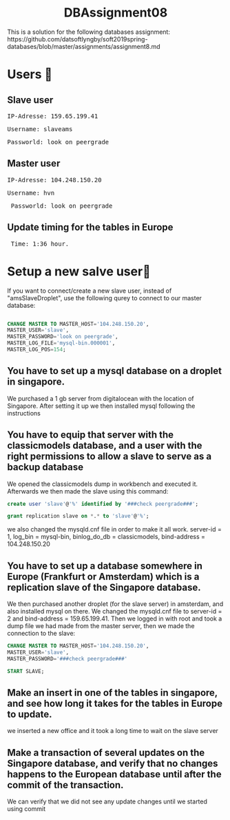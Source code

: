 <h1 align="center">DBAssignment08</h1>

<p>This is a solution for the following databases assignment: https://github.com/datsoftlyngby/soft2019spring-databases/blob/master/assignments/assignment8.md </p>

<h1>Users <g-emoji class="g-emoji" alias="page_with_curl" fallback-src="https://github.githubassets.com/images/icons/emoji/unicode/1f4c3.png">📃</g-emoji></h1>

<h2>Slave user</h2>

<pre>
IP-Adresse: 159.65.199.41
</pre>
  
<pre>
Username: slaveams
</pre>
  
<pre>
Passworld: look on peergrade
</pre>
 
 <h2>Master user</h2>
   
<pre>
IP-Adresse: 104.248.150.20
</pre>
 
<pre>
Username: hvn
</pre>
 
<pre>
 Passworld: look on peergrade
</pre>
 
 <h2>Update timing for the tables in Europe </h2>
 
 <pre>
 Time: 1:36 hour.
</pre>
 
 <h1>Setup a new salve user<g-emoji class="g-emoji" alias="checkered_flag" fallback-src="https://github.githubassets.com/images/icons/emoji/unicode/1f3c1.png">🏁</g-emoji></h1>
 
 <p>If you want to connect/create a new slave user, instead of "amsSlaveDroplet", use the following qurey to connect to our master database:</p>
 
```sql

CHANGE MASTER TO MASTER_HOST='104.248.150.20',
MASTER_USER='slave',
MASTER_PASSWORD='look on peergrade',
MASTER_LOG_FILE='mysql-bin.000001',
MASTER_LOG_POS=154;

```
<h2>You have to set up a mysql database on a droplet in singapore.</h2>

<p>We purchased a 1 gb server from digitalocean with the location of Singapore. After setting it up we then installed mysql 
following the instructions</p>
<h2>You have to equip that server with
the classicmodels database, and
a user with the right permissions to allow a slave to serve as a backup database</h2>

<p>We opened the classicmodels dump in workbench and executed it. Afterwards we then made the slave using this command: </p>

```sql
create user 'slave'@'%' identified by '###check peergrade###';

grant replication slave on *.* to 'slave'@'%';
```
<p>we also changed the mysqld.cnf file in order to make it all work. server-id		= 1, log_bin			= mysql-bin,
binlog_do_db		= classicmodels, bind-address		= 104.248.150.20</p>

<h2>You have to set up a database somewhere in Europe (Frankfurt or Amsterdam) which is a replication slave of the Singapore database.
</h2>

<p>We then purchased another droplet (for the slave server) in amsterdam, and also installed mysql on there.
We changed the mysqld.cnf file to server-id = 2 and bind-address = 159.65.199.41. Then we logged in with root and took a dump file we had made from the master server, then we made the connection to the slave:
  
  ```sql
  CHANGE MASTER TO MASTER_HOST='104.248.150.20',
  MASTER_USER='slave',
  MASTER_PASSWORD='###check peergrade###'
  ```
  ```sql
  START SLAVE;
   ```
</p>

<h2>Make an insert in one of the tables in singapore, and see how long it takes for the tables in Europe to update.</h2>
<p>we inserted a new office and it took a long time to wait on the slave server</p>
<h2>Make a transaction of several updates on the Singapore database, and verify that no changes happens to the European database until after the commit of the transaction.</h2>
<p>We can verify that we did not see any update changes until we started using commit</p>

